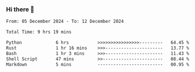 ### Hi there 👋

<!--
**ututono/ututono** is a ✨ _special_ ✨ repository because its `README.md` (this file) appears on your GitHub profile.

Here are some ideas to get you started:

- 🔭 I’m currently working on ...
- 🌱 I’m currently learning ...
- 👯 I’m looking to collaborate on ...
- 🤔 I’m looking for help with ...
- 💬 Ask me about ...
- 📫 How to reach me: ...
- 😄 Pronouns: ...
- ⚡ Fun fact: ...
-->



<!--START_SECTION:waka-->

```txt
From: 05 December 2024 - To: 12 December 2024

Total Time: 9 hrs 19 mins

Python             6 hrs           >>>>>>>>>>>>>>>>---------   64.45 %
Rust               1 hr 16 mins    >>>----------------------   13.77 %
Bash               1 hr 3 mins     >>>----------------------   11.43 %
Shell Script       47 mins         >>-----------------------   08.44 %
Markdown           5 mins          -------------------------   00.95 %
```

<!--END_SECTION:waka-->
